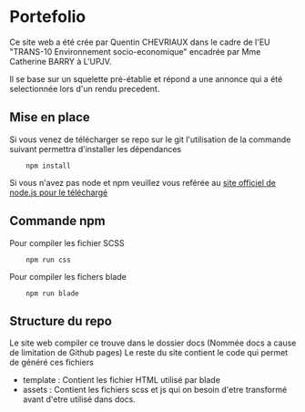 # Portefolio

Ce site web a été crée par Quentin CHEVRIAUX dans le cadre de l'EU "TRANS-10 Environnement socio-economique" encadrée par Mme Catherine BARRY à L'UPJV.

Il se base sur un squelette pré-établie et répond a une annonce qui a été selectionnée lors d'un rendu precedent.

## Mise en place

Si vous venez de télécharger se repo sur le git l'utilisation de la commande suivant permettra d'installer les dépendances
```
    npm install
```

Si vous n'avez pas node et npm veuillez vous reférée au [site officiel de node.js pour le téléchargé](https://nodejs.org/en/)
## Commande npm
Pour compiler les fichier SCSS
```
    npm run css
```

Pour compiler les fichers blade
```
    npm run blade
```

## Structure du repo

Le site web compiler ce trouve dans le dossier docs (Nommée docs a cause de limitation de Github pages)
Le reste du site contient le code qui permet de généré ces fichiers
 - template : Contient les fichier HTML utilisé par blade
 - assets : Contient les fichiers scss et js qui on besoin d'etre transformé avant d'etre utilisé dans docs.